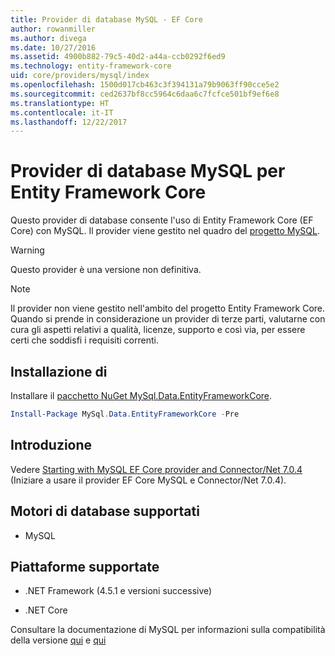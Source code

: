 ```yaml
---
title: Provider di database MySQL - EF Core
author: rowanmiller
ms.author: divega
ms.date: 10/27/2016
ms.assetid: 4900b882-79c5-40d2-a44a-ccb0292f6ed9
ms.technology: entity-framework-core
uid: core/providers/mysql/index
ms.openlocfilehash: 1500d017cb463c3f394131a79b9063ff90cce5e2
ms.sourcegitcommit: ced2637bf8cc5964c6daa6c7fcfce501bf9ef6e8
ms.translationtype: HT
ms.contentlocale: it-IT
ms.lasthandoff: 12/22/2017
---
```

# <a name="mysql-ef-core-database-provider"></a>Provider di database MySQL per Entity Framework Core

Questo provider di database consente l'uso di Entity Framework Core (EF Core) con MySQL. Il provider viene gestito nel quadro del [progetto MySQL](http://dev.mysql.com).

> [!WARNING]  
> Questo provider è una versione non definitiva.

> [!NOTE]  
> Il provider non viene gestito nell'ambito del progetto Entity Framework Core. Quando si prende in considerazione un provider di terze parti, valutarne con cura gli aspetti relativi a qualità, licenze, supporto e così via, per essere certi che soddisfi i requisiti correnti.

## <a name="install"></a>Installazione di

Installare il [pacchetto NuGet MySql.Data.EntityFrameworkCore](https://www.nuget.org/packages/MySql.Data.EntityFrameworkCore).

``` powershell
Install-Package MySql.Data.EntityFrameworkCore -Pre
```

## <a name="get-started"></a>Introduzione

Vedere [Starting with MySQL EF Core provider and Connector/Net 7.0.4](http://insidemysql.com/howto-starting-with-mysql-ef-core-provider-and-connectornet-7-0-4/) (Iniziare a usare il provider EF Core MySQL e Connector/Net 7.0.4).

## <a name="supported-database-engines"></a>Motori di database supportati

* MySQL

## <a name="supported-platforms"></a>Piattaforme supportate

* .NET Framework (4.5.1 e versioni successive)

* .NET Core

Consultare la documentazione di MySQL per informazioni sulla compatibilità della versione [qui](https://dev.mysql.com/doc/connector-net/en/connector-net-versions.html) e [qui](https://dev.mysql.com/doc/connector-net/en/connector-net-entityframework-core.html)
